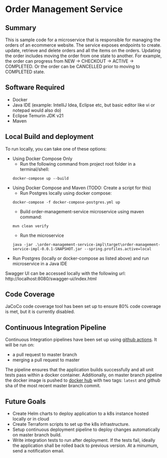 # Order Management Service

## Summary

This is sample code for a microservice that is responsible for managing the orders of an ecommerce website. 
The service exposes endpoints to create. update, retrieve and delete orders and all the items on the orders.
Updating the order includes moving the order from one state to another. For example, the order can progress 
from NEW -> CHECKOUT -> ACTIVE -> COMPLETED. Or the order can be CANCELLED prior to moving to COMPLETED state.

## Software Required
* Docker
* Java IDE (example: IntelliJ Idea, Eclipse etc, but basic editor like vi or notepad would also do)
* Eclipse Temurin JDK v21
* Maven

## Local Build and deployment

To run locally, you can take one of these options:
* Using Docker Compose Only
    * Run the following command from project root folder in a terminal/shell:
    ``` 
    docker-compose up --build 
    ```
* Using Docker Compose and Maven (TODO: Create a script for this)
    * Run Postgres locally using docker compose:
    ``` 
    docker-compose -f docker-compose-postgres.yml up
    ```
    * Build order-management-service microservice using maven command:
    ```
    mvn clean verify
    ```
    * Run the microservice
    ```
    java -jar .\order-management-service-impl\target\order-management-service-impl-0.0.1-SNAPSHOT.jar --spring.profiles.active=local
    ```
* Run Postgres (locally or docker-compose as listed above) and run microservice in a Java IDE

Swagger UI can be accessed locally with the following url:
http://localhost:8080/swagger-ui/index.html

## Code Coverage
JaCoCo code coverage tool has been set up to ensure 80% code coverage is met, but it is currently disabled.

## Continuous Integration Pipeline
Continuous Integration pipelines have been set up using [github actions](https://github.com/yrlalal/order-management-service/actions). 
It will be run on:
* a pull request to master branch
* merging a pull request to master

The pipeline ensures that the application builds successfully and all unit tests pass within a docker container.
Additionally, on master branch pipeline the docker image is pushed to 
[docker hub](https://hub.docker.com/repository/docker/yrlalal/order-management-service/general) with two tags: 
`latest` and github sha of the most recent master branch commit.

## Future Goals
* Create Helm charts to deploy application to a k8s instance hosted locally or in cloud
* Create Terraform scripts to set up the k8s infrastructure.  
* Setup continuous deployment pipeline to deploy changes automatically on master branch build.
* Write integration tests to run after deployment. If the tests fail, ideally the application
shall be rolled back to previous version. At a minumum, send a notification email.








